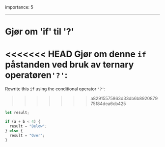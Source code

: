 importance: 5

---

# Gjør om 'if' til '?'

<<<<<<< HEAD
Gjør om denne `if` påstanden ved bruk av ternary operatøren`'?'`:
=======
Rewrite this `if` using the conditional operator `'?'`:
>>>>>>> a82915575863d33db6b892087975f84dea6cb425

```js
let result;

if (a + b < 4) {
  result = "Below";
} else {
  result = "Over";
}
```
